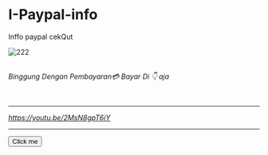 # I-Paypal-info
Inffo paypal cekQut

![222](https://github.com/I-Paypal/I-Paypal-info/blob/master/Screenshot_2020-05-30-02-28-51.jpg)


<br/><i> Binggung Dengan Pembayaran💳 Bayar Di 👇 aja<i/>
<script src="https://www.paypal.com/sdk/js?client-id=sb"></script>
<script>paypal.Buttons().render('body');</script><br/>


----



https://youtu.be/2MsN8gpT6jY

----


<button onclick='FB.AppEvents.logEvent("buttonClicked")'>
  Click me
</button>
